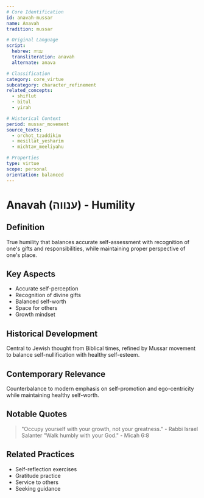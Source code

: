 ```yaml
---
# Core Identification
id: anavah-mussar
name: Anavah
tradition: mussar

# Original Language
script:
  hebrew: ענווה
  transliteration: anavah
  alternate: anava

# Classification
category: core_virtue
subcategory: character_refinement
related_concepts:
  - shiflut
  - bitul
  - yirah

# Historical Context
period: mussar_movement
source_texts:
  - orchot_tzaddikim
  - mesillat_yesharim
  - michtav_meeliyahu

# Properties
type: virtue
scope: personal
orientation: balanced
---
```


# Anavah (ענווה) - Humility

## Definition
True humility that balances accurate self-assessment with recognition of one's gifts and responsibilities, while maintaining proper perspective of one's place.

## Key Aspects
- Accurate self-perception
- Recognition of divine gifts
- Balanced self-worth
- Space for others
- Growth mindset

## Historical Development
Central to Jewish thought from Biblical times, refined by Mussar movement to balance self-nullification with healthy self-esteem.

## Contemporary Relevance
Counterbalance to modern emphasis on self-promotion and ego-centricity while maintaining healthy self-worth.

## Notable Quotes
> "Occupy yourself with your growth, not your greatness." - Rabbi Israel Salanter
> "Walk humbly with your God." - Micah 6:8

## Related Practices
- Self-reflection exercises
- Gratitude practice
- Service to others
- Seeking guidance